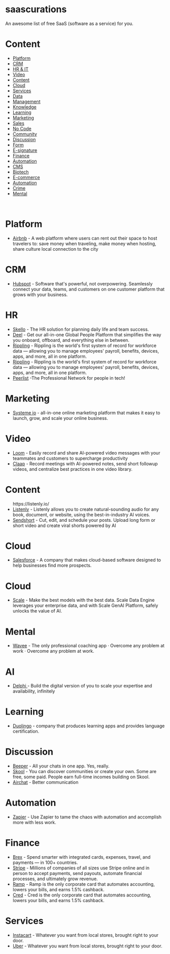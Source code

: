 # saascurations
An awesome list of free SaaS (software as a service) for you.

<h1>Content</h1> 
  <ul>
      <li><a href="">Platform</a></li>
      <li><a href="">CRM</a></li>
      <li><a href="">HR & IT </a></li>
      <li><a href="">Video</a></li>
      <li><a href="">Content</a></li>
      <li><a href="">Cloud</a></li>
      <li><a href="">Services</a></li>
      <li><a href="">Data</a></li>
      <li><a href="">Management</a></li>
      <li><a href="">Knowledge</a></li>
      <li><a href="">Learning</a></li>
      <li><a href="">Marketing</a></li>
      <li><a href="">Sales</a></li>
      <li><a href="">No Code</a></li>
      <li><a href="">Community</a></li>
      <li><a href="">Discussion</a></li>
      <li><a href="">Form</a></li>
      <li><a href=""> E-signature</a></li>
      <li><a href="">Finance</a></li>
      <li><a href="">Automation</a></li>
      <li><a href="">CMS </a></li>
      <li><a href="">Biotech</a></li>
      <li><a href="">E-commerce</a></li>
      <li><a href="">Automation</a></li>
      <li><a href="">Crime</a></li>
          <li><a href="">Mental</a></li>
    </ul>
    <br />

<h1>Platform</h1>
<ul>
  <li><a href="https://www.airbnb.com/">Airbnb</a> - A web platform where users can rent out their space to host travelers to: save money when traveling, make money when hosting, share culture local connection to the city</li>
</ul>

<h1>CRM</h1>
<ul>
  <li><a href="https://www.hubspot.com/">Hubspot</a> - Software that's powerful, not overpowering. Seamlessly connect your data, teams, and customers on one customer platform that grows with your business.</li>
</ul>

<h1>HR</h1>
<ul>
  <li><a href="https://www.skello.io/">Skello</a> - The HR solution for planning daily life and team success.</li>
    <li><a href="https://www.deel.com/fr/">Deel</a> - Get our all-in-one Global People Platform that simplifies the way you onboard, offboard, and everything else in between.</li>
    <li><a href="https://www.rippling.com/">Rippling</a> - Rippling is the world's first system of record for workforce data — allowing you to manage employees' payroll, benefits, devices, apps, and more, all in one platform.</li>
     <li><a href="https://www.rippling.com/">Rippling</a> - Rippling is the world's first system of record for workforce data — allowing you to manage employees' payroll, benefits, devices, apps, and more, all in one platform.</li>
 <li><a href="https://peerlist.io/">Peerlist</a> -The Professional Network for people in tech!</li>




</ul>

<h1>Marketing</h1>
<ul>
  <li><a href="https://systeme.io/">Systeme io</a> - all-in-one online marketing platform that makes it easy to launch, grow, and scale your online business.</li>

</ul>

<h1>Video</h1>
<ul>
  <li><a href="https://www.loom.com/">Loom</a> - Easily record and share AI-powered video messages with your teammates and customers to supercharge productivity</li>
    <li><a href="https://www.claap.io/">Claap</a> - Record meetings with AI-powered notes, send short followup videos, and centralize best practices in one video library.</li>

</ul>

<h1>Content</h1>
<ul>
  https://listenly.io/
  <li><a href="https://www.listenly.io/">Listenly</a> - Listenly allows you to create natural-sounding audio for any book, document, or website,
using the best-in-industry AI voices.</li>
  <li><a href="https://www.sendshort.ai/">Sendshort</a> - Cut, edit, and schedule your posts. Upload long form or short video and create viral shorts powered by AI</li>
</ul>

<h1>Cloud</h1>
<ul>
  <li><a href="https://www.salesforce.com/fr/">Salesforce</a> - A company that makes cloud-based software designed to help businesses find more prospects.</li>
</ul>

<h1>Cloud</h1>
<ul>
  <li><a href="https://scale.com/">Scale</a> - Make the best models with the best data. Scale Data Engine leverages your enterprise data, and with Scale GenAI Platform, safely unlocks the value of AI.</li>
</ul>

<h1>Mental</h1>
<ul>
  <li><a href="https://www.wave.ai/">Wavee</a> - The only professional coaching app · Overcome any problem at work · Overcome any problem at work.</li>
</ul>




<h1>AI</h1>
<ul>
  <li><a href="https://www.delphi.ai/">Delphi </a> - Build the digital version of you to scale
your expertise and availability, infinitely</li>
</ul>

<h1>Learning</h1>
<ul>
    <li><a href="https://www.duolingo.com/">Duolingo</a> - company that produces learning apps and provides language certification. </li>
</ul>

<h1>Discussion</h1>
<ul>
    <li><a href="https://www.beeper.com/">Beeper</a> - All your chats in one app. Yes, really. </li>
    <li><a href="https://www.skool.com/">Skool</a> - You can discover communities or create your own. Some are free, some paid. People earn full-time incomes building on Skool. </li>
    <li><a href="https://www.airchat.com/">Airchat</a> - Better communication </li>

  
</ul>


<h1>Automation</h1>
<ul>
    <li><a href="https://zapier.com/">Zapier</a> - Use Zapier to tame the chaos with automation and accomplish more with less work. </li>
</ul>

  <h1>Finance</h1>
<ul>
    <li><a href="https://www.brex.com/">Brex</a> - Spend smarter with integrated cards, expenses, travel, and payments — in 100+ countries. </li>
      <li><a href="https://stripe.com/fr">Stripe</a> - Millions of companies of all sizes use Stripe online and in person to accept payments, send payouts, automate financial processes, and ultimately grow revenue. </li>
      <li><a href="https://ramp.com/">Ramp</a> - Ramp is the only corporate card that automates accounting, lowers your bills, and earns 1.5% cashback.
 </li>
  <li><a href="https://ramp.com/">Cred</a> - Cred is the only corporate card that automates accounting, lowers your bills, and earns 1.5% cashback.
 </li>
</ul>

 <h1>Services</h1>
<ul>
    <li><a href="https://www.instacart.com/">Instacart</a> - Whatever you want from local stores, brought right to your door. </li>
      <li><a href="https://uber.com/">Uber</a> - Whatever you want from local stores, brought right to your door. </li>

</ul>



